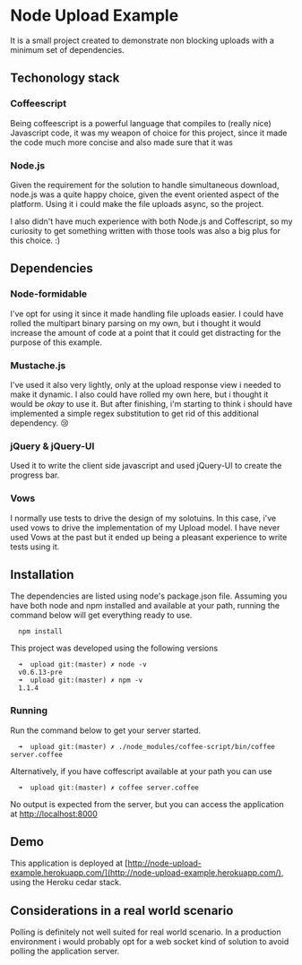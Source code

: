 # Node Upload Example 

It is a small project created to demonstrate non blocking uploads with a minimum set of dependencies. 

## Techonology stack 

### Coffeescript

Being coffeescript is a powerful language that compiles to (really nice) Javascript code, it was my weapon of choice for this project, since it made the code much more concise and also made sure that it was 

###  Node.js

Given the requirement for the solution to handle simultaneous download, node.js was a quite happy choice, given the event oriented aspect of the platform. Using it i could make the file uploads async, so the project.

I also didn't have much experience with both Node.js and Coffescript, so my curiosity to get something written with those tools was also a big plus for this choice. :)



## Dependencies

### Node-formidable

I've opt for using it since it made handling file uploads easier. I could have rolled the multipart binary parsing on my own, but i thought it would increase the amount of code at a point that it could get distracting for the purpose of this example. 

### Mustache.js

I've used it also very lightly, only at the upload response view i needed to make it dynamic. I also could have rolled my own here, but i thought it would be *okay* to use it. But after finishing, i'm starting to think i should have implemented a simple regex substitution to get rid of this additional dependency. :cry:


### jQuery & jQuery-UI 

Used it to write the client side javascript and used jQuery-UI to create the progress bar. 



### Vows

I normally use tests to drive the design of my solotuins. In this case, i've used vows to drive the implementation of my Upload model. I have never used Vows at the past but it ended up being a pleasant experience to write tests using it. 

## Installation 

The dependencies are listed using node's package.json file. Assuming you have both node and npm installed and available at your path, running the command below will get everything ready to use. 

      npm install 

This project was developed using the following versions

      ➜  upload git:(master) ✗ node -v 
      v0.6.13-pre
      ➜  upload git:(master) ✗ npm -v 
      1.1.4


### Running

Run the command below to get your server started. 

      ➜  upload git:(master) ✗ ./node_modules/coffee-script/bin/coffee server.coffee 

Alternatively, if you have coffescript available at your path you can use 

      ➜  upload git:(master) ✗ coffee server.coffee

No output is expected from the server, but you can access the application at [http://localhost:8000](http://localhost:8000/)


## Demo 

This application is deployed at [http://node-upload-example.herokuapp.com/](http://node-upload-example.herokuapp.com/), using the Heroku cedar stack. 
 

## Considerations in a real world scenario

Polling is definitely not well suited for real world scenario. In a production environment i would probably opt for a web socket kind of solution to avoid polling the application server.
